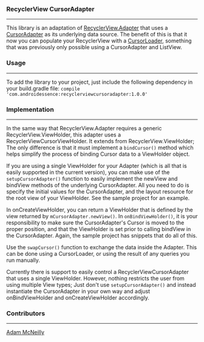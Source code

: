 ### RecyclerView CursorAdapter  
---
This library is an adaptation of [RecyclerView.Adapter](http://developer.android.com/intl/pt-br/reference/android/support/v7/widget/RecyclerView.Adapter.html) that uses a [CursorAdapter](http://developer.android.com/intl/pt-br/reference/android/widget/CursorAdapter.html) as its underlying data source. The benefit of this is that it now you can populate your RecyclerView with a [CursorLoader](http://developer.android.com/intl/pt-br/reference/android/content/CursorLoader.html), something that was previously only possible using a CursorAdapter and ListView.

### Usage
---
To add the library to your project, just include the following dependency in your build.gradle file:
`compile 'com.androidessence:recyclerviewcursoradapter:1.0.0'`

### Implementation
---
In the same way that RecyclerView.Adapter requires a generic RecyclerView.ViewHolder, this adapter uses a RecyclerViewCursorViewHolder. It extends from RecyclerView.ViewHolder; The only difference is that it must implement a `bindCursor()` method which helps simplify the process of binding Cursor data to a ViewHolder object.

If you are using a single ViewHolder for your Adapter (which is all that is easily supported in the current version), you can make use of the `setupCursorAdapter()` function to easily implement the newView and bindView methods of the underlying CursorAdapter. All you need to do is specify the initial values for the CursorAdapter, and the layout resource for the root view of your ViewHolder. See the sample project for an example.

In onCreateViewHolder, you can return a ViewHolder that is defined by the view returned by `mCursorAdapter.newView()`. In `onBindViewHolder()`, it is your responsibility to make sure the CursorAdapter's Cursor is moved to the proper position, and that the ViewHolder is set prior to calling bindView in the CursorAdapter. Again, the sample project has snippets that do all of this.

Use the `swapCursor()` function to exchange the data inside the Adapter. This can be done using a CursorLoader, or using the result of any queries you run manually.

Currently there is support to easily control a RecyclerViewCursorAdapter that uses a single ViewHolder. However, nothing restricts the user from using multiple View types; Just don't use `setupCursorAdapter()` and instead instantiate the CursorAdapter in your own way and adjust onBindViewHolder and onCreateViewHolder accordingly.

### Contributors
---
[Adam McNeilly](http://github.com/AdamMc331)